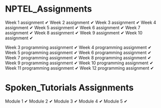 # NPTEL_Assignments

Week 1 assignment ✔
Week 2 assignment ✔ 
Week 3 assignment ✔
Week 4 assignment ✔
Week 5 assignment ✔
Week 6 assignment ✔
Week 7 assignment ✔
Week 8 assignment ✔
Week 9 assignment ✔
Week 10 assignment ✔

Week 3 programming assignment ✔
Week 4 programming assignment ✔
Week 5 programming assignment ✔
Week 6 programming assignment ✔
Week 7 programming assignment ✔
Week 8 programming assignment ✔
Week 9 programming assignment ✔
Week 10 programming assignment ✔
Week 11 programming assignment ✔
Week 12 programming assignment ✔

# Spoken_Tutorials Assignments
Module 1 ✔
Module 2 ✔
Module 3 ✔
Module 4 ✔
Module 5 ✔
